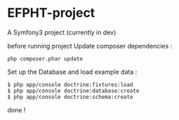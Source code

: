 # EFPHT-project
A Symfony3 project (currently in dev)

before running project
Update composer dependencies : 

    php composer.phar update

Set up the Database and load example data :
    
    $ php app/console doctrine:fixtures:load
    $ php app/console doctrine:database:create
    $ php app/console doctrine:schema:create

done !
